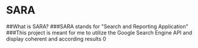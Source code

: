 # SARA

##What is SARA?
###SARA stands for "Search and Reporting Application"
###This project is meant for me to utilize the Google Search Engine API and display coherent and according results 0